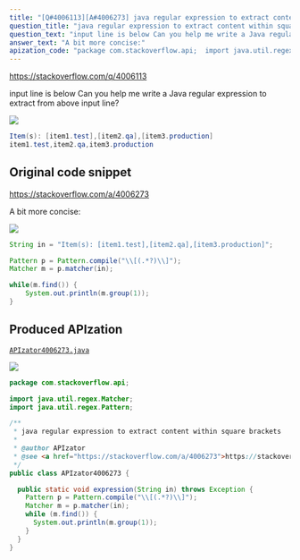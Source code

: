 ```yaml
---
title: "[Q#4006113][A#4006273] java regular expression to extract content within square brackets"
question_title: "java regular expression to extract content within square brackets"
question_text: "input line is below Can you help me write a Java regular expression to extract from above input line?"
answer_text: "A bit more concise:"
apization_code: "package com.stackoverflow.api;  import java.util.regex.Matcher; import java.util.regex.Pattern;  /**  * java regular expression to extract content within square brackets  *  * @author APIzator  * @see <a href=\"https://stackoverflow.com/a/4006273\">https://stackoverflow.com/a/4006273</a>  */ public class APIzator4006273 {    public static void expression(String in) throws Exception {     Pattern p = Pattern.compile(\"\\\\[(.*?)\\\\]\");     Matcher m = p.matcher(in);     while (m.find()) {       System.out.println(m.group(1));     }   } }"
---
```


https://stackoverflow.com/q/4006113

input line is below
Can you help me write a Java regular expression to extract
from above input line?


<div class="code-logo"><img src="/stackoverflow.png" /></div>

```java
Item(s): [item1.test],[item2.qa],[item3.production]
item1.test,item2.qa,item3.production
```


## Original code snippet

https://stackoverflow.com/a/4006273

A bit more concise:

<div class="code-logo"><img src="/stackoverflow.png" /></div>

```java
String in = "Item(s): [item1.test],[item2.qa],[item3.production]";

Pattern p = Pattern.compile("\\[(.*?)\\]");
Matcher m = p.matcher(in);

while(m.find()) {
    System.out.println(m.group(1));
}
```

## Produced APIzation

[`APIzator4006273.java`](https://github.com/pasqualesalza/apization-temp/raw/main/data/search/APIzator4006273.java)

<div class="code-logo"><img src="/apizator.png" /></div>

```java
package com.stackoverflow.api;

import java.util.regex.Matcher;
import java.util.regex.Pattern;

/**
 * java regular expression to extract content within square brackets
 *
 * @author APIzator
 * @see <a href="https://stackoverflow.com/a/4006273">https://stackoverflow.com/a/4006273</a>
 */
public class APIzator4006273 {

  public static void expression(String in) throws Exception {
    Pattern p = Pattern.compile("\\[(.*?)\\]");
    Matcher m = p.matcher(in);
    while (m.find()) {
      System.out.println(m.group(1));
    }
  }
}

```